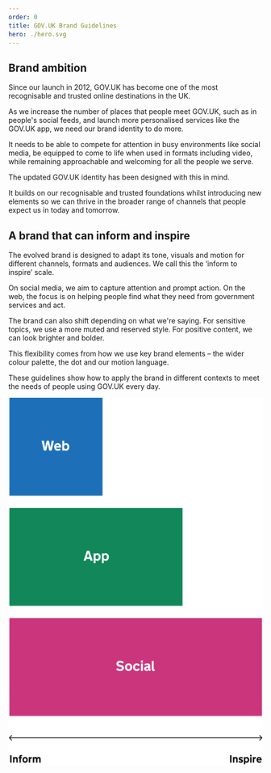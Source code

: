```yaml
---
order: 0
title: GOV.UK Brand Guidelines
hero: ./hero.svg
---
```


## Brand ambition

Since our launch in 2012, GOV.UK has become one of the most recognisable and trusted online destinations in the UK.

As we increase the number of places that people meet GOV.UK, such as in people's social feeds, and launch more personalised services like the GOV.UK app, we need our brand identity to do more.

It needs to be able to compete for attention in busy environments like social media, be equipped to come to life when used in formats including video, while remaining approachable and welcoming for all the people we serve.

The updated GOV.UK identity has been designed with this in mind.

It builds on our recognisable and trusted foundations whilst introducing new elements so we can thrive in the broader range of channels that people expect us in today and tomorrow.

## A brand that can inform and inspire

The evolved brand is designed to adapt its tone, visuals and motion for different channels, formats and audiences. We call this the ‘inform to inspire’ scale.

On social media, we aim to capture attention and prompt action. On the web, the focus is on helping people find what they need from government services and act.

The brand can also shift depending on what we're saying. For sensitive topics, we use a more muted and reserved style. For positive content, we can look brighter and bolder.

This flexibility comes from how we use key brand elements – the wider colour palette, the dot and our motion language.

These guidelines show how to apply the brand in different contexts to meet the needs of people using GOV.UK every day.

![](./inform-inspire.svg)
